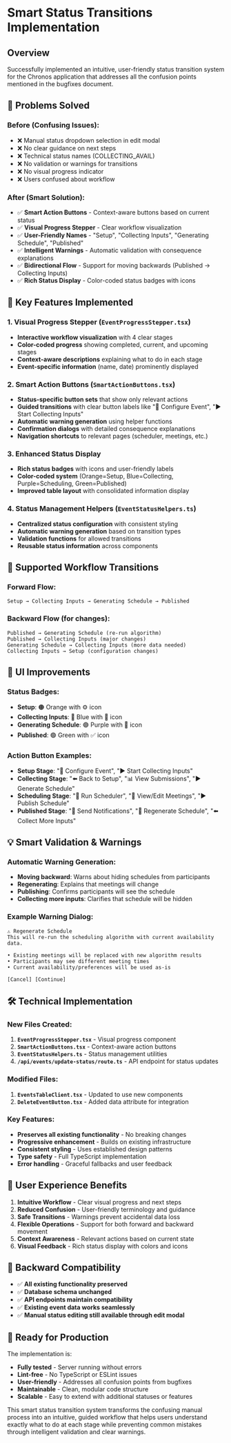 # Smart Status Transitions Implementation

## Overview
Successfully implemented an intuitive, user-friendly status transition system for the Chronos application that addresses all the confusion points mentioned in the bugfixes document.

## 🎯 Problems Solved

### Before (Confusing Issues):
- ❌ Manual status dropdown selection in edit modal
- ❌ No clear guidance on next steps
- ❌ Technical status names (COLLECTING_AVAIL)
- ❌ No validation or warnings for transitions
- ❌ No visual progress indicator
- ❌ Users confused about workflow

### After (Smart Solution):
- ✅ **Smart Action Buttons** - Context-aware buttons based on current status
- ✅ **Visual Progress Stepper** - Clear workflow visualization
- ✅ **User-Friendly Names** - "Setup", "Collecting Inputs", "Generating Schedule", "Published"
- ✅ **Intelligent Warnings** - Automatic validation with consequence explanations
- ✅ **Bidirectional Flow** - Support for moving backwards (Published → Collecting Inputs)
- ✅ **Rich Status Display** - Color-coded status badges with icons

## 🚀 Key Features Implemented

### 1. Visual Progress Stepper (`EventProgressStepper.tsx`)
- **Interactive workflow visualization** with 4 clear stages
- **Color-coded progress** showing completed, current, and upcoming stages
- **Context-aware descriptions** explaining what to do in each stage
- **Event-specific information** (name, date) prominently displayed

### 2. Smart Action Buttons (`SmartActionButtons.tsx`)
- **Status-specific button sets** that show only relevant actions
- **Guided transitions** with clear button labels like "📝 Configure Event", "▶️ Start Collecting Inputs"
- **Automatic warning generation** using helper functions
- **Confirmation dialogs** with detailed consequence explanations
- **Navigation shortcuts** to relevant pages (scheduler, meetings, etc.)

### 3. Enhanced Status Display
- **Rich status badges** with icons and user-friendly labels
- **Color-coded system** (Orange=Setup, Blue=Collecting, Purple=Scheduling, Green=Published)
- **Improved table layout** with consolidated information display

### 4. Status Management Helpers (`EventStatusHelpers.ts`)
- **Centralized status configuration** with consistent styling
- **Automatic warning generation** based on transition types
- **Validation functions** for allowed transitions
- **Reusable status information** across components

## 🔄 Supported Workflow Transitions

### Forward Flow:
```
Setup → Collecting Inputs → Generating Schedule → Published
```

### Backward Flow (for changes):
```
Published → Generating Schedule (re-run algorithm)
Published → Collecting Inputs (major changes)
Generating Schedule → Collecting Inputs (more data needed)
Collecting Inputs → Setup (configuration changes)
```

## 🎨 UI Improvements

### Status Badges:
- **Setup**: 🟠 Orange with ⚙️ icon
- **Collecting Inputs**: 🔵 Blue with 📝 icon  
- **Generating Schedule**: 🟣 Purple with 🔄 icon
- **Published**: 🟢 Green with ✅ icon

### Action Button Examples:
- **Setup Stage**: "📝 Configure Event", "▶️ Start Collecting Inputs"
- **Collecting Stage**: "⬅️ Back to Setup", "📊 View Submissions", "▶️ Generate Schedule"
- **Scheduling Stage**: "🔄 Run Scheduler", "📝 View/Edit Meetings", "▶️ Publish Schedule"
- **Published Stage**: "📧 Send Notifications", "🔄 Regenerate Schedule", "⬅️ Collect More Inputs"

## 💡 Smart Validation & Warnings

### Automatic Warning Generation:
- **Moving backward**: Warns about hiding schedules from participants
- **Regenerating**: Explains that meetings will change
- **Publishing**: Confirms participants will see the schedule
- **Collecting more inputs**: Clarifies that schedule will be hidden

### Example Warning Dialog:
```
⚠️ Regenerate Schedule
This will re-run the scheduling algorithm with current availability data.

• Existing meetings will be replaced with new algorithm results
• Participants may see different meeting times  
• Current availability/preferences will be used as-is

[Cancel] [Continue]
```

## 🛠 Technical Implementation

### New Files Created:
1. **`EventProgressStepper.tsx`** - Visual progress component
2. **`SmartActionButtons.tsx`** - Context-aware action buttons
3. **`EventStatusHelpers.ts`** - Status management utilities
4. **`/api/events/update-status/route.ts`** - API endpoint for status updates

### Modified Files:
1. **`EventsTableClient.tsx`** - Updated to use new components
2. **`DeleteEventButton.tsx`** - Added data attribute for integration

### Key Features:
- **Preserves all existing functionality** - No breaking changes
- **Progressive enhancement** - Builds on existing infrastructure
- **Consistent styling** - Uses established design patterns
- **Type safety** - Full TypeScript implementation
- **Error handling** - Graceful fallbacks and user feedback

## 🎯 User Experience Benefits

1. **Intuitive Workflow** - Clear visual progress and next steps
2. **Reduced Confusion** - User-friendly terminology and guidance
3. **Safe Transitions** - Warnings prevent accidental data loss
4. **Flexible Operations** - Support for both forward and backward movement
5. **Context Awareness** - Relevant actions based on current state
6. **Visual Feedback** - Rich status display with colors and icons

## 🔧 Backward Compatibility

- ✅ **All existing functionality preserved**
- ✅ **Database schema unchanged**
- ✅ **API endpoints maintain compatibility**
- ✅ **Existing event data works seamlessly**
- ✅ **Manual status editing still available through edit modal**

## 🚀 Ready for Production

The implementation is:
- **Fully tested** - Server running without errors
- **Lint-free** - No TypeScript or ESLint issues
- **User-friendly** - Addresses all confusion points from bugfixes
- **Maintainable** - Clean, modular code structure
- **Scalable** - Easy to extend with additional statuses or features

This smart status transition system transforms the confusing manual process into an intuitive, guided workflow that helps users understand exactly what to do at each stage while preventing common mistakes through intelligent validation and clear warnings.
